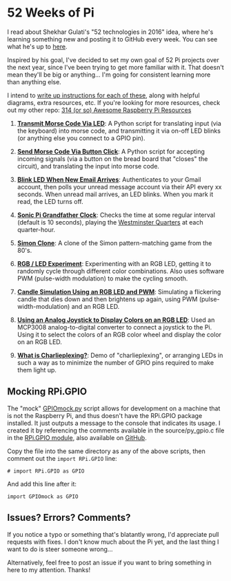 # 52 Weeks of Pi
I read about Shekhar Gulati's "52 technologies in 2016" idea, where he's learning something new and posting it to GitHub every week. You can see what he's up to [here](https://github.com/shekhargulati/52-technologies-in-2016).

Inspired by his goal, I've decided to set my own goal of 52 Pi projects over the next year, since I've been trying to get more familiar with it. That doesn't mean they'll be big or anything... I'm going for consistent learning more than anything else.

I intend to [write up instructions for each of these](https://grantwinney.com/tag/52-weeks-of-pi/), along with helpful diagrams, extra resources, etc. If you're looking for more resources, check out my other repo: [314 (or so) Awesome Raspberry Pi Resources](https://github.com/grantwinney/314-or-so-awesome-raspberry-pi-resources)

1. **[Transmit Morse Code Via LED](https://github.com/grantwinney/52-Weeks-of-Pi/tree/master/01-Transmit-Morse-Code-Via-LED)**: A Python script for translating input (via the keyboard) into morse code, and transmitting it via on-off LED blinks (or anything else you connect to a GPIO pin).

2. **[Send Morse Code Via Button Click](https://github.com/grantwinney/52-Weeks-of-Pi/tree/master/02-Send-Morse-Code-Via-Button-Click)**: A Python script for accepting incoming signals (via a button on the bread board that "closes" the circuit), and translating the input into morse code.

3. **[Blink LED When New Email Arrives](https://github.com/grantwinney/52-Weeks-of-Pi/tree/master/03-Blink-LED-When-New-Email-Arrives)**: Authenticates to your Gmail account, then polls your unread message account via their API every xx seconds. When unread mail arrives, an LED blinks. When you mark it read, the LED turns off.

4. **[Sonic Pi Grandfather Clock](https://github.com/grantwinney/52-Weeks-of-Pi/tree/master/04-Sonic-Pi-Grandfather-Clock)**: Checks the time at some regular interval (default is 10 seconds), playing the [Westminster Quarters](https://en.wikipedia.org/wiki/Westminster_Quarters) at each quarter-hour.

5. **[Simon Clone](https://github.com/grantwinney/52-Weeks-of-Pi/tree/master/05-Simon-Clone)**: A clone of the Simon pattern-matching game from the 80's.

6. **[RGB / LED Experiment](https://github.com/grantwinney/52-Weeks-of-Pi/tree/master/06-RGB-LED-Experiment)**: Experimenting with an RGB LED, getting it to randomly cycle through different color combinations. Also uses software PWM (pulse-width modulation) to make the cycling smooth.

7. **[Candle Simulation Using an RGB LED and PWM](https://github.com/grantwinney/52-Weeks-of-Pi/tree/master/07-Candle-Simulation-on-RGB-LED)**: Simulating a flickering candle that dies down and then brightens up again, using PWM (pulse-width-modulation) and an RGB LED.

8. **[Using an Analog Joystick to Display Colors on an RGB LED](https://github.com/grantwinney/52-Weeks-of-Pi/tree/master/08-Analog-Joystick-Color-Wheel-Test)**: Used an MCP3008 analog-to-digital converter to connect a joystick to the Pi. Using it to select the colors of an RGB color wheel and display the color on an RGB LED.

9. **[What is Charlieplexing?](https://github.com/grantwinney/52-Weeks-of-Pi/tree/master/09-Charlieplexing-LEDs)**: Demo of "charlieplexing", or arranging LEDs in such a way as to minimize the number of GPIO pins required to make them light up.

## Mocking RPi.GPIO

The "mock" [GPIOmock.py](https://github.com/grantwinney/52-Weeks-of-Pi/blob/master/GPIOmock.py) script allows for development on a machine that is not the Raspberry Pi, and thus doesn't have the RPi.GPIO package installed. It just outputs a message to the console that indicates its usage. I created it by referencing the comments available in the source/py_gpio.c file in the [RPi.GPIO module](https://pypi.python.org/pypi/RPi.GPIO), also available on [GitHub](https://github.com/Tieske/rpi-gpio/blob/master/source/py_gpio.c).

Copy the file into the same directory as any of the above scripts, then comment out the `import RPi.GPIO` line:

    # import RPi.GPIO as GPIO

And add this line after it:

    import GPIOmock as GPIO

## Issues? Errors? Comments?

If you notice a typo or something that's blatantly wrong, I'd appreciate pull requests with fixes. I don't know much about the Pi yet, and the last thing I want to do is steer someone wrong...

Alternatively, feel free to post an issue if you want to bring something in here to my attention. Thanks!
